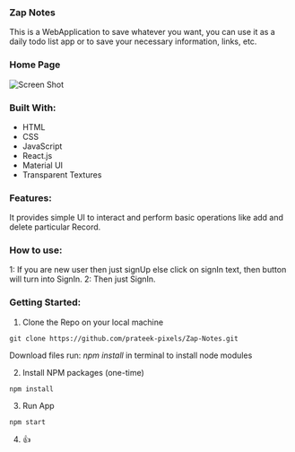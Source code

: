 ### Zap Notes
This is a WebApplication to save whatever you want, you can use it as a daily todo list app or to save your necessary information, links, etc.

### Home Page
![Screen Shot](https://i.ibb.co/8KmH1jd/Screenshot-578.png)

### Built With:
* HTML
* CSS
* JavaScript
* React.js
* Material UI
* Transparent Textures

### Features:
It provides simple UI to interact and perform basic operations like add and delete particular Record.

### How to use:
1: If you are new user then just signUp
else click on signIn text, then button will turn into SignIn.
2: Then just SignIn.

### Getting Started:

1. Clone the Repo on your local machine 
```
git clone https://github.com/prateek-pixels/Zap-Notes.git
```
Download files
run: *npm install* in terminal to install node modules

2. Install NPM packages (one-time)
```
npm install
```

3. Run App
```
npm start
```

4. 👍
